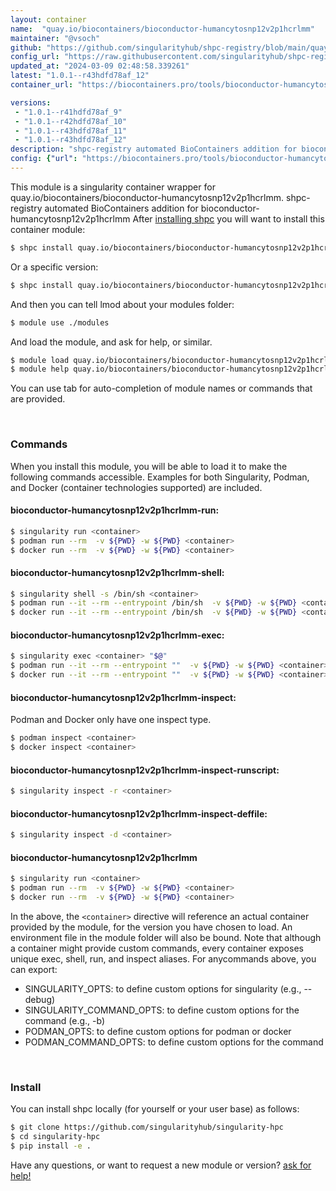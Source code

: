 ```yaml
---
layout: container
name:  "quay.io/biocontainers/bioconductor-humancytosnp12v2p1hcrlmm"
maintainer: "@vsoch"
github: "https://github.com/singularityhub/shpc-registry/blob/main/quay.io/biocontainers/bioconductor-humancytosnp12v2p1hcrlmm/container.yaml"
config_url: "https://raw.githubusercontent.com/singularityhub/shpc-registry/main/quay.io/biocontainers/bioconductor-humancytosnp12v2p1hcrlmm/container.yaml"
updated_at: "2024-03-09 02:48:58.339261"
latest: "1.0.1--r43hdfd78af_12"
container_url: "https://biocontainers.pro/tools/bioconductor-humancytosnp12v2p1hcrlmm"

versions:
 - "1.0.1--r41hdfd78af_9"
 - "1.0.1--r42hdfd78af_10"
 - "1.0.1--r43hdfd78af_11"
 - "1.0.1--r43hdfd78af_12"
description: "shpc-registry automated BioContainers addition for bioconductor-humancytosnp12v2p1hcrlmm"
config: {"url": "https://biocontainers.pro/tools/bioconductor-humancytosnp12v2p1hcrlmm", "maintainer": "@vsoch", "description": "shpc-registry automated BioContainers addition for bioconductor-humancytosnp12v2p1hcrlmm", "latest": {"1.0.1--r43hdfd78af_12": "sha256:203b059e9991634e2fea08e779c11a56e101dc3b322ce36a2887295aae7d73ae"}, "tags": {"1.0.1--r41hdfd78af_9": "sha256:d4263a908c63775addab11b179c4e9fae1b2021cc3d774a02c5270b3841e8e48", "1.0.1--r42hdfd78af_10": "sha256:847fe483d3d7acc2e3656035df572daf0c72328286011a458f79ff8df36006c2", "1.0.1--r43hdfd78af_11": "sha256:78209d51487cb0a54d5b350ffebe260824a29271f31df501d140dc30514175f7", "1.0.1--r43hdfd78af_12": "sha256:203b059e9991634e2fea08e779c11a56e101dc3b322ce36a2887295aae7d73ae"}, "docker": "quay.io/biocontainers/bioconductor-humancytosnp12v2p1hcrlmm"}
---
```


This module is a singularity container wrapper for quay.io/biocontainers/bioconductor-humancytosnp12v2p1hcrlmm.
shpc-registry automated BioContainers addition for bioconductor-humancytosnp12v2p1hcrlmm
After [installing shpc](#install) you will want to install this container module:


```bash
$ shpc install quay.io/biocontainers/bioconductor-humancytosnp12v2p1hcrlmm
```

Or a specific version:

```bash
$ shpc install quay.io/biocontainers/bioconductor-humancytosnp12v2p1hcrlmm:1.0.1--r43hdfd78af_12
```

And then you can tell lmod about your modules folder:

```bash
$ module use ./modules
```

And load the module, and ask for help, or similar.

```bash
$ module load quay.io/biocontainers/bioconductor-humancytosnp12v2p1hcrlmm/1.0.1--r43hdfd78af_12
$ module help quay.io/biocontainers/bioconductor-humancytosnp12v2p1hcrlmm/1.0.1--r43hdfd78af_12
```

You can use tab for auto-completion of module names or commands that are provided.

<br>

### Commands

When you install this module, you will be able to load it to make the following commands accessible.
Examples for both Singularity, Podman, and Docker (container technologies supported) are included.

#### bioconductor-humancytosnp12v2p1hcrlmm-run:

```bash
$ singularity run <container>
$ podman run --rm  -v ${PWD} -w ${PWD} <container>
$ docker run --rm  -v ${PWD} -w ${PWD} <container>
```

#### bioconductor-humancytosnp12v2p1hcrlmm-shell:

```bash
$ singularity shell -s /bin/sh <container>
$ podman run --it --rm --entrypoint /bin/sh  -v ${PWD} -w ${PWD} <container>
$ docker run --it --rm --entrypoint /bin/sh  -v ${PWD} -w ${PWD} <container>
```

#### bioconductor-humancytosnp12v2p1hcrlmm-exec:

```bash
$ singularity exec <container> "$@"
$ podman run --it --rm --entrypoint ""  -v ${PWD} -w ${PWD} <container> "$@"
$ docker run --it --rm --entrypoint ""  -v ${PWD} -w ${PWD} <container> "$@"
```

#### bioconductor-humancytosnp12v2p1hcrlmm-inspect:

Podman and Docker only have one inspect type.

```bash
$ podman inspect <container>
$ docker inspect <container>
```

#### bioconductor-humancytosnp12v2p1hcrlmm-inspect-runscript:

```bash
$ singularity inspect -r <container>
```

#### bioconductor-humancytosnp12v2p1hcrlmm-inspect-deffile:

```bash
$ singularity inspect -d <container>
```



#### bioconductor-humancytosnp12v2p1hcrlmm

```bash
$ singularity run <container>
$ podman run --rm  -v ${PWD} -w ${PWD} <container>
$ docker run --rm  -v ${PWD} -w ${PWD} <container>
```


In the above, the `<container>` directive will reference an actual container provided
by the module, for the version you have chosen to load. An environment file in the
module folder will also be bound. Note that although a container
might provide custom commands, every container exposes unique exec, shell, run, and
inspect aliases. For anycommands above, you can export:

 - SINGULARITY_OPTS: to define custom options for singularity (e.g., --debug)
 - SINGULARITY_COMMAND_OPTS: to define custom options for the command (e.g., -b)
 - PODMAN_OPTS: to define custom options for podman or docker
 - PODMAN_COMMAND_OPTS: to define custom options for the command

<br>

### Install

You can install shpc locally (for yourself or your user base) as follows:

```bash
$ git clone https://github.com/singularityhub/singularity-hpc
$ cd singularity-hpc
$ pip install -e .
```

Have any questions, or want to request a new module or version? [ask for help!](https://github.com/singularityhub/singularity-hpc/issues)